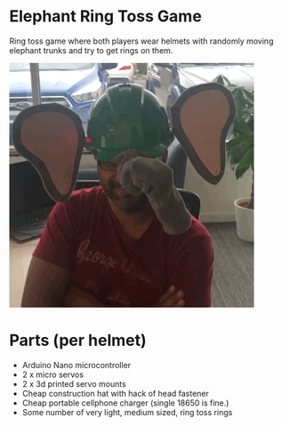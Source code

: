 # Elephant Ring Toss Game
Ring toss game where both players wear helmets with randomly moving elephant trunks and try to get rings on them.
 
![Elephant Hat Demonstration](https://raw.githubusercontent.com/jgoergen/Elephant-Helmet-Game/master/elephantHat.gif)

 
# Parts (per helmet)
* Arduino Nano microcontroller
* 2 x micro servos
* 2 x 3d printed servo mounts
* Cheap construction hat with hack of head fastener
* Cheap portable cellphone charger (single 18650 is fine.)
* Some number of very light, medium sized, ring toss rings
